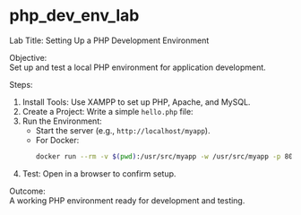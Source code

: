 # php_dev_env_lab
 Lab Title: Setting Up a PHP Development Environment

 Objective:  
Set up and test a local PHP environment for application development.

Steps:  
1. Install Tools: Use XAMPP to set up PHP, Apache, and MySQL.  
2. Create a Project: Write a simple `hello.php` file:
3. Run the Environment:  
   - Start the server (e.g., `http://localhost/myapp`).  
   - For Docker:  
     ```bash
     docker run --rm -v $(pwd):/usr/src/myapp -w /usr/src/myapp -p 8080:80 php:8.2-apache
     ```  
4. Test: Open in a browser to confirm setup.

Outcome:  
A working PHP environment ready for development and testing.
